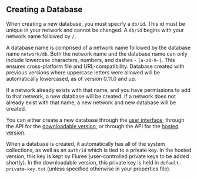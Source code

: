 ## Creating a Database

When creating a new database, you must specify a `db/id`. This id must be unique in your network and cannot be changed. A `db/id` begins with your network name followed by `/`. 

A database name is comprised of a network name followed by the database name `network/db`. Both the network name and the database name can only include lowercase characters, numbers, and dashes - `[a-z0-9-]`. This ensures cross-platform file and URL-compatibility. Database created with previous versions where uppercase letters were allowed will be automatically lowercased, as of version 0.11.0 and up.

If a network already exists with that name, and you have permissions to add to that network, a new database will be created. If a network does not already exist with that name, a new network and new database will be created. 

You can either create a new database through the [user interface](/docs/getting-started/user-interface#account-page), through the API for the [downloadable version](/api/downloaded-endpoints/downloaded-examples#-new-db), or through the API for the [hosted version](/api/hosted-endpoints/hosted-examples#-api-action-new-database). 

When a database is created, it automatically has all of the system collections, as well as an `auth/id` which is tied to a private key. In the hosted version, this key is kept by Fluree (user-controlled private keys to be added shortly). In the downloadable version, this private key is held in `default-private-key.txt` (unless specified otherwise in your properties file).
